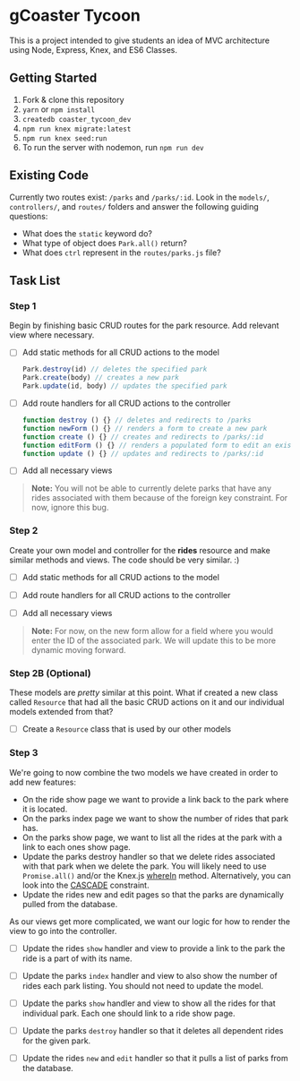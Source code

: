# gCoaster Tycoon

This is a project intended to give students an idea of MVC architecture using Node, Express, Knex, and ES6 Classes.


## Getting Started

1. Fork & clone this repository
1. `yarn` or `npm install`
1. `createdb coaster_tycoon_dev`
1. `npm run knex migrate:latest`
1. `npm run knex seed:run`
1. To run the server with nodemon, run `npm run dev`


## Existing Code

Currently two routes exist: `/parks` and `/parks/:id`. Look in the `models/`, `controllers/`, and `routes/` folders and answer the following guiding questions:

* What does the `static` keyword do?
* What type of object does `Park.all()` return?
* What does `ctrl` represent in the `routes/parks.js` file?

## Task List

### Step 1

Begin by finishing basic CRUD routes for the park resource. Add relevant view where necessary.

- [ ] Add static methods for all CRUD actions to the model
  ```js
  Park.destroy(id) // deletes the specified park
  Park.create(body) // creates a new park
  Park.update(id, body) // updates the specified park
  ```

- [ ] Add route handlers for all CRUD actions to the controller
  ```js
  function destroy () {} // deletes and redirects to /parks
  function newForm () {} // renders a form to create a new park
  function create () {} // creates and redirects to /parks/:id
  function editForm () {} // renders a populated form to edit an existing park
  function update () {} // updates and redirects to /parks/:id
  ```

- [ ] Add all necessary views

> **Note:** You will not be able to currently delete parks that have any rides associated with them because of the foreign key constraint. For now, ignore this bug.

### Step 2

Create your own model and controller for the **rides** resource and make similar methods and views. The code should be very similar.  :)

- [ ] Add static methods for all CRUD actions to the model

- [ ] Add route handlers for all CRUD actions to the controller

- [ ] Add all necessary views

> **Note:** For now, on the new form allow for a field where you would enter the ID of the associated park. We will update this to be more dynamic moving forward.

### Step 2B (Optional)

These models are _pretty_ similar at this point. What if created a new class called `Resource` that had all the basic CRUD actions on it and our individual models extended from that?

- [ ] Create a `Resource` class that is used by our other models

### Step 3

We're going to now combine the two models we have created in order to add new features:

* On the ride show page we want to provide a link back to the park where it is located.
* On the parks index page we want to show the number of rides that park has.
* On the parks show page, we want to list all the rides at the park with a link to each ones show page.
* Update the parks destroy handler so that we delete rides associated with that park when we delete the park. You will likely need to use `Promise.all()` and/or the Knex.js [whereIn](http://knexjs.org/#Builder-whereIn) method. Alternatively, you can look into the [CASCADE](https://www.postgresql.org/docs/8.2/static/ddl-constraints.html) constraint.
* Update the rides new and edit pages so that the parks are dynamically pulled from the database.


As our views get more complicated, we want our logic for how to render the view to go into the controller.

- [ ] Update the rides `show` handler and view to provide a link to the park the ride is a part of with its name.

- [ ] Update the parks `index` handler and view to also show the number of rides each park listing. You should not need to update the model.

- [ ] Update the parks `show` handler and view to show all the rides for that individual park. Each one should link to a ride show page.

- [ ] Update the parks `destroy` handler so that it deletes all dependent rides for the given park.

- [ ] Update the rides `new` and `edit` handler so that it pulls a list of parks from the database.
